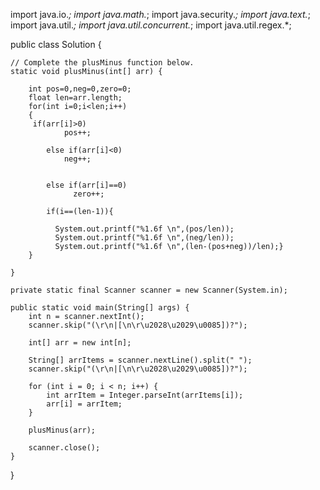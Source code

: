 import java.io.*;
import java.math.*;
import java.security.*;
import java.text.*;
import java.util.*;
import java.util.concurrent.*;
import java.util.regex.*;

public class Solution {

    // Complete the plusMinus function below.
    static void plusMinus(int[] arr) {
        
        int pos=0,neg=0,zero=0;
        float len=arr.length;
        for(int i=0;i<len;i++)
        {
         if(arr[i]>0)
                pos++;
            
            else if(arr[i]<0)
                neg++;

            
            else if(arr[i]==0)
                  zero++;

            if(i==(len-1)){ 

              System.out.printf("%1.6f \n",(pos/len));
              System.out.printf("%1.6f \n",(neg/len));
              System.out.printf("%1.6f \n",(len-(pos+neg))/len);}
        }

    }

    private static final Scanner scanner = new Scanner(System.in);

    public static void main(String[] args) {
        int n = scanner.nextInt();
        scanner.skip("(\r\n|[\n\r\u2028\u2029\u0085])?");

        int[] arr = new int[n];

        String[] arrItems = scanner.nextLine().split(" ");
        scanner.skip("(\r\n|[\n\r\u2028\u2029\u0085])?");

        for (int i = 0; i < n; i++) {
            int arrItem = Integer.parseInt(arrItems[i]);
            arr[i] = arrItem;
        }

        plusMinus(arr);

        scanner.close();
    }
}

